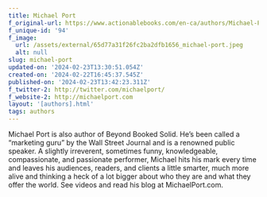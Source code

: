 ```yaml
---
title: Michael Port
f_original-url: https://www.actionablebooks.com/en-ca/authors/Michael-Port/
f_unique-id: '94'
f_image:
  url: /assets/external/65d77a31f26fc2ba2dfb1656_michael-port.jpeg
  alt: null
slug: michael-port
updated-on: '2024-02-23T13:30:51.054Z'
created-on: '2024-02-22T16:45:37.545Z'
published-on: '2024-02-23T13:42:23.311Z'
f_twitter-2: http://twitter.com/michaelport/
f_website-2: http://michaelport.com
layout: '[authors].html'
tags: authors
---
```


Michael Port is also author of Beyond Booked Solid. He’s been called a “marketing guru” by the Wall Street Journal and is a renowned public speaker. A slightly irreverent, sometimes funny, knowledgeable, compassionate, and passionate performer, Michael hits his mark every time and leaves his audiences, readers, and clients a little smarter, much more alive and thinking a heck of a lot bigger about who they are and what they offer the world. See videos and read his blog at MichaelPort.com.
